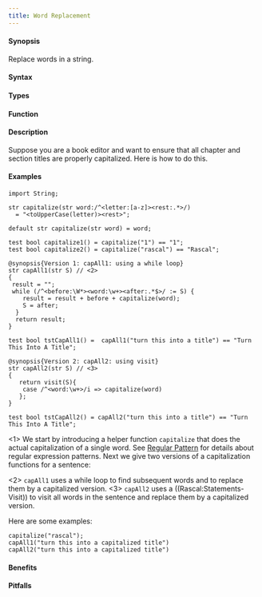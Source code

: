 ```yaml
---
title: Word Replacement
---
```


#### Synopsis

Replace words in a string.

#### Syntax

#### Types

#### Function

#### Description

Suppose you are a book editor and want to ensure that all chapter
and section titles are properly capitalized. Here is how to do this. 

#### Examples

```rascal-commands
import String;

str capitalize(str word:/^<letter:[a-z]><rest:.*>/) 
  = "<toUpperCase(letter)><rest>";

default str capitalize(str word) = word;

test bool capitalize1() = capitalize("1") == "1";
test bool capitalize2() = capitalize("rascal") == "Rascal";

@synopsis{Version 1: capAll1: using a while loop}
str capAll1(str S) // <2>
{
 result = "";
 while (/^<before:\W*><word:\w+><after:.*$>/ := S) { 
    result = result + before + capitalize(word);
    S = after;
  }
  return result;
}

test bool tstCapAll1() =  capAll1("turn this into a title") == "Turn This Into A Title";

@synopsis{Version 2: capAll2: using visit}
str capAll2(str S) // <3>
{
   return visit(S){
   	case /^<word:\w+>/i => capitalize(word)
   };
}

test bool tstCapAll2() = capAll2("turn this into a title") == "Turn This Into A Title";
```

                
<1> We start by introducing a helper function `capitalize` that does the actual capitalization of a single word.
    See [Regular Pattern]((Rascal:Patterns-Regular)) for details about regular expression patterns.
    Next we give two versions of a capitalization functions for a sentence:

<2> `capAll1` uses a while loop to find subsequent words and to replace them by a capitalized version.
<3> `capAll2` uses a ((Rascal:Statements-Visit)) to visit all words in the sentence and replace them by a capitalized version.


Here are some examples:

```rascal-shell,continue
capitalize("rascal");
capAll1("turn this into a capitalized title")
capAll2("turn this into a capitalized title")
```

#### Benefits

#### Pitfalls

